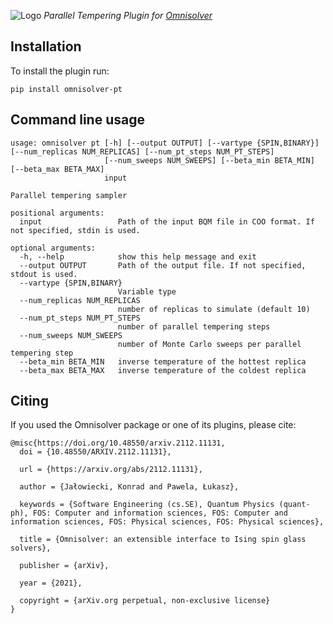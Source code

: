 
![Logo](https://raw.githubusercontent.com/euro-hpc-pl/omnisolver/master/logo.png)
*Parallel Tempering Plugin for [Omnisolver](https://github.com/euro-hpc-pl/omnisolver)*


## Installation 

To install the plugin run:

```shell
pip install omnisolver-pt
```

## Command line usage

```text
usage: omnisolver pt [-h] [--output OUTPUT] [--vartype {SPIN,BINARY}] [--num_replicas NUM_REPLICAS] [--num_pt_steps NUM_PT_STEPS]
                     [--num_sweeps NUM_SWEEPS] [--beta_min BETA_MIN] [--beta_max BETA_MAX]
                     input

Parallel tempering sampler

positional arguments:
  input                 Path of the input BQM file in COO format. If not specified, stdin is used.

optional arguments:
  -h, --help            show this help message and exit
  --output OUTPUT       Path of the output file. If not specified, stdout is used.
  --vartype {SPIN,BINARY}
                        Variable type
  --num_replicas NUM_REPLICAS
                        number of replicas to simulate (default 10)
  --num_pt_steps NUM_PT_STEPS
                        number of parallel tempering steps
  --num_sweeps NUM_SWEEPS
                        number of Monte Carlo sweeps per parallel tempering step
  --beta_min BETA_MIN   inverse temperature of the hottest replica
  --beta_max BETA_MAX   inverse temperature of the coldest replica
```

## Citing

If you used the Omnisolver package or one of its plugins, please cite:

```text
@misc{https://doi.org/10.48550/arxiv.2112.11131,
  doi = {10.48550/ARXIV.2112.11131},
  
  url = {https://arxiv.org/abs/2112.11131},
  
  author = {Jałowiecki, Konrad and Pawela, Łukasz},
  
  keywords = {Software Engineering (cs.SE), Quantum Physics (quant-ph), FOS: Computer and information sciences, FOS: Computer and information sciences, FOS: Physical sciences, FOS: Physical sciences},
  
  title = {Omnisolver: an extensible interface to Ising spin glass solvers},
  
  publisher = {arXiv},
  
  year = {2021},
  
  copyright = {arXiv.org perpetual, non-exclusive license}
}
```
